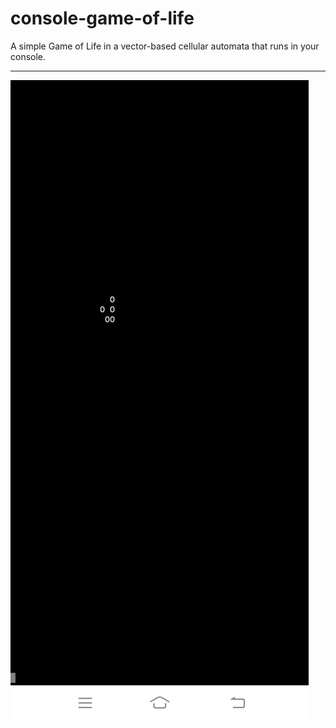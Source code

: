 # console-game-of-life
A simple Game of Life in a vector-based cellular automata that runs in your console.



---


![ss](https://github.com/vonnogadas/console-game-of-life/blob/54960814982eea8e1382fb66159d272c54418e81/Screenshot_20230303_083714.jpg)
